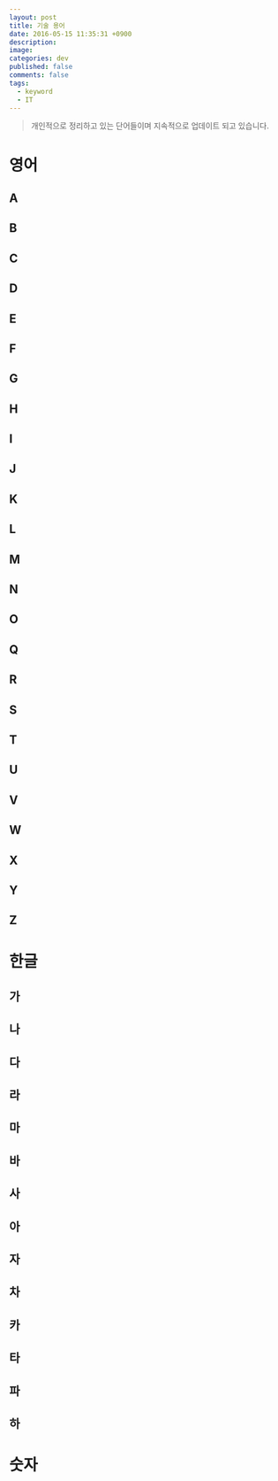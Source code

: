 ```yaml
---
layout: post
title: 기술 용어
date: 2016-05-15 11:35:31 +0900
description: 
image: 
categories: dev
published: false
comments: false
tags: 
  - keyword
  - IT
---
```


> 개인적으로 정리하고 있는 단어들이며 지속적으로 업데이트 되고 있습니다.

# 영어 

## A

## B

## C

## D

## E

## F

## G

## H

## I

## J

## K

## L

## M

## N

## O

## Q

## R

## S

## T

## U

## V

## W

## X 

## Y

## Z 

# 한글

## 가

## 나

## 다

## 라

## 마

## 바

## 사

## 아

## 자

## 차

## 카

## 타

## 파

## 하 

# 숫자